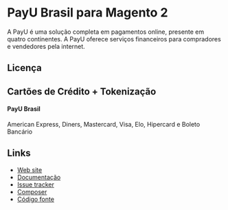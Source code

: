 # PayU Brasil para Magento 2

A PayU é uma solução completa em pagamentos online, presente em quatro continentes. A PayU oferece serviços financeiros para compradores e vendedores pela internet.

## Licença

## Cartões de Crédito + Tokenização

#### PayU Brasil
American Express, Diners, Mastercard, Visa, Elo, Hipercard e Boleto Bancário

## Links

* [Web site](https://eloom.tech/payu-latam)
* [Documentação](https://docs.eloom.tech/payu-latam)
* [Issue tracker](https://github.com/eloom/module-payu-br/issues)
* [Composer](https://app.repman.io/organization/eloom/package/eba091da-9645-439c-88ee-4ee0d7ba52b6/details)
* [Código fonte](https://github.com/eloom/module-payu-br)